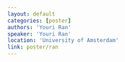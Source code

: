 ```yaml
---
layout: default
categories: [poster]
authors: 'Youri Ran'
speaker: 'Youri Ran'
location: 'University of Amsterdam'
link: poster/ran
---
```

